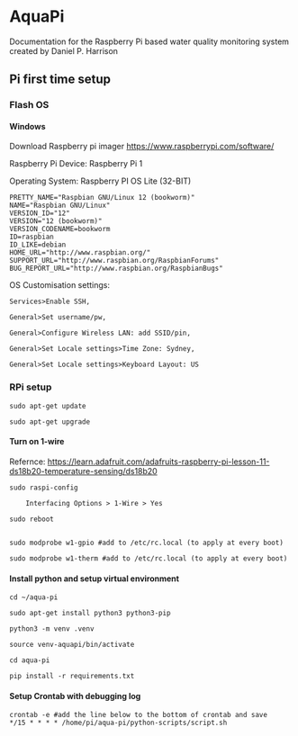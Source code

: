 # AquaPi
Documentation for the Raspberry Pi based water quality monitoring system created by Daniel P. Harrison


## Pi first time setup
### Flash OS
#### Windows
Download Raspberry pi imager https://www.raspberrypi.com/software/

Raspberry Pi Device: Raspberry Pi 1

Operating System: Raspberry PI OS Lite (32-BIT)
	
 	PRETTY_NAME="Raspbian GNU/Linux 12 (bookworm)"
	NAME="Raspbian GNU/Linux"
	VERSION_ID="12"
	VERSION="12 (bookworm)"
	VERSION_CODENAME=bookworm
	ID=raspbian
	ID_LIKE=debian
	HOME_URL="http://www.raspbian.org/"
	SUPPORT_URL="http://www.raspbian.org/RaspbianForums"
	BUG_REPORT_URL="http://www.raspbian.org/RaspbianBugs"
	 
OS Customisation settings: 

	Services>Enable SSH, 

	General>Set username/pw, 

	General>Configure Wireless LAN: add SSID/pin, 

	General>Set Locale settings>Time Zone: Sydney, 

	General>Set Locale settings>Keyboard Layout: US

### RPi setup
	sudo apt-get update

	sudo apt-get upgrade

#### Turn on 1-wire

Refernce: https://learn.adafruit.com/adafruits-raspberry-pi-lesson-11-ds18b20-temperature-sensing/ds18b20

	sudo raspi-config

		Interfacing Options > 1-Wire > Yes

	sudo reboot


	sudo modprobe w1-gpio #add to /etc/rc.local (to apply at every boot)

	sudo modprobe w1-therm #add to /etc/rc.local (to apply at every boot)

#### Install python and setup virtual environment
	cd ~/aqua-pi

	sudo apt-get install python3 python3-pip

	python3 -m venv .venv

	source venv-aquapi/bin/activate

	cd aqua-pi

	pip install -r requirements.txt
#### Setup Crontab with debugging log
	crontab -e #add the line below to the bottom of crontab and save
 	*/15 * * * * /home/pi/aqua-pi/python-scripts/script.sh

